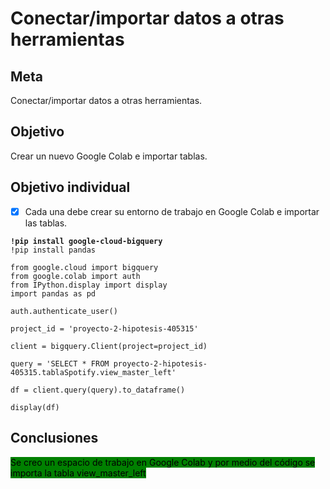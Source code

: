 # Conectar/importar datos a otras herramientas

## Meta

Conectar/importar datos a otras herramientas.

## Objetivo

Crear un nuevo Google Colab e importar tablas.

## Objetivo individual

* [x] Cada una debe crear su entorno de trabajo en Google Colab e importar las tablas.

<pre class="language-python"><code class="lang-python"><strong>!pip install google-cloud-bigquery
</strong>!pip install pandas

from google.cloud import bigquery
from google.colab import auth
from IPython.display import display
import pandas as pd

auth.authenticate_user()

project_id = 'proyecto-2-hipotesis-405315'

client = bigquery.Client(project=project_id)

query = 'SELECT * FROM proyecto-2-hipotesis-405315.tablaSpotify.view_master_left'

df = client.query(query).to_dataframe()

display(df)
</code></pre>

## Conclusiones

<mark style="background-color:green;">Se creo un espacio de trabajo en Google Colab y por medio del código se importa la tabla view\_master\_left</mark>


